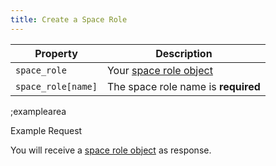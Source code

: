 ```yaml
---
title: Create a Space Role
---
```


| Property | Description |
|---|---|
| `space_role` | Your [space role object](#core-resources/space-roles/the-space-role-object) |
| `space_role[name]` | The space role name is **required** |

;examplearea

Example Request

<RequestExample url="https://mapi.storyblok.com/v1/spaces/656/space_roles/" httpMethod="POST" :requestObject='{"space_role":{"role":"English User"}}'></RequestExample>

You will receive a [space role object](#core-resources/space-roles/the-space-role-object) as response.
